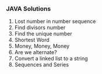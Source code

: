 ### JAVA Solutions 

1. Lost number in number sequence
2. Find divisors number
3. Find the unique number
4. Shortest Word
5. Money, Money, Money
6. Are we alternate?
7. Convert a linked list to a string
8. Sequences and Series
